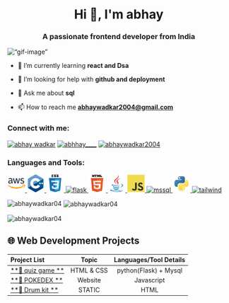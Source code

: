 <h1 align="center">Hi 👋, I'm abhay</h1>
<h3 align="center">A passionate frontend developer from India</h3>

<img src=“https://i.makeagif.com/media/4-05-2022/FvBVst.gif” alt=“gif-image”>


- 🌱 I’m currently learning **react and Dsa**

- 🤝 I’m looking for help with **github and deployment**

- 💬 Ask me about **sql**

- 📫 How to reach me **abhaywadkar2004@gmail.com**

<h3 align="left">Connect with me:</h3>
<p align="left">
<a href="https://linkedin.com/in/abhay wadkar" target="blank"><img align="center" src="https://raw.githubusercontent.com/rahuldkjain/github-profile-readme-generator/master/src/images/icons/Social/linked-in-alt.svg" alt="abhay wadkar" height="30" width="40" /></a>
<a href="https://instagram.com/abhhay____" target="blank"><img align="center" src="https://raw.githubusercontent.com/rahuldkjain/github-profile-readme-generator/master/src/images/icons/Social/instagram.svg" alt="abhhay____" height="30" width="40" /></a>
<a href="https://www.leetcode.com/abhaywadkar2004" target="blank"><img align="center" src="https://raw.githubusercontent.com/rahuldkjain/github-profile-readme-generator/master/src/images/icons/Social/leet-code.svg" alt="abhaywadkar2004" height="30" width="40" /></a>
</p>

<h3 align="left">Languages and Tools:</h3>
<p align="left"> <a href="https://aws.amazon.com" target="_blank" rel="noreferrer"> <img src="https://raw.githubusercontent.com/devicons/devicon/master/icons/amazonwebservices/amazonwebservices-original-wordmark.svg" alt="aws" width="40" height="40"/> </a> <a href="https://www.w3schools.com/cpp/" target="_blank" rel="noreferrer"> <img src="https://raw.githubusercontent.com/devicons/devicon/master/icons/cplusplus/cplusplus-original.svg" alt="cplusplus" width="40" height="40"/> </a> <a href="https://www.w3schools.com/css/" target="_blank" rel="noreferrer"> <img src="https://raw.githubusercontent.com/devicons/devicon/master/icons/css3/css3-original-wordmark.svg" alt="css3" width="40" height="40"/> </a> <a href="https://flask.palletsprojects.com/" target="_blank" rel="noreferrer"> <img src="https://www.vectorlogo.zone/logos/pocoo_flask/pocoo_flask-icon.svg" alt="flask" width="40" height="40"/> </a> <a href="https://www.w3.org/html/" target="_blank" rel="noreferrer"> <img src="https://raw.githubusercontent.com/devicons/devicon/master/icons/html5/html5-original-wordmark.svg" alt="html5" width="40" height="40"/> </a> <a href="https://www.java.com" target="_blank" rel="noreferrer"> <img src="https://raw.githubusercontent.com/devicons/devicon/master/icons/java/java-original.svg" alt="java" width="40" height="40"/> </a> <a href="https://developer.mozilla.org/en-US/docs/Web/JavaScript" target="_blank" rel="noreferrer"> <img src="https://raw.githubusercontent.com/devicons/devicon/master/icons/javascript/javascript-original.svg" alt="javascript" width="40" height="40"/> </a> <a href="https://www.microsoft.com/en-us/sql-server" target="_blank" rel="noreferrer"> <img src="https://www.svgrepo.com/show/303229/microsoft-sql-server-logo.svg" alt="mssql" width="40" height="40"/> </a> <a href="https://www.python.org" target="_blank" rel="noreferrer"> <img src="https://raw.githubusercontent.com/devicons/devicon/master/icons/python/python-original.svg" alt="python" width="40" height="40"/> </a> <a href="https://tailwindcss.com/" target="_blank" rel="noreferrer"> <img src="https://www.vectorlogo.zone/logos/tailwindcss/tailwindcss-icon.svg" alt="tailwind" width="40" height="40"/> </a> </p>

<p><img align="left" src="https://github-readme-stats.vercel.app/api/top-langs?username=abhaywadkar04&show_icons=true&locale=en&layout=compact" alt="abhaywadkar04" /></p>

<p>&nbsp;<img align="center" src="https://github-readme-stats.vercel.app/api?username=abhaywadkar04&show_icons=true&locale=en" alt="abhaywadkar04" /></p>

<p><img align="center" src="https://github-readme-streak-stats.herokuapp.com/?user=abhaywadkar04&" alt="abhaywadkar04" /></p>

## 🌐 Web Development Projects 

| Project List | Topic | Languages/Tool Details |
| :--- | :---: | :---: |
| [**🔗 quiz game **]() | HTML & CSS |python(Flask) + Mysql |
| [**🔗 POKEDEX **](https://abhaywadkar04.github.io/newpokidex/) | Website | Javascript  |
| [**🔗 Drum kit **](https://abhaywadkar04.github.io/Drum-Kit/) | STATIC | HTML | Javascript |
